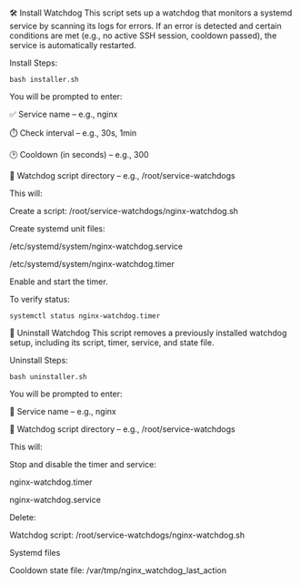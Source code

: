 🛠️ Install Watchdog
This script sets up a watchdog that monitors a systemd service by scanning its logs for errors. If an error is detected and certain conditions are met (e.g., no active SSH session, cooldown passed), the service is automatically restarted.

Install Steps:

    bash installer.sh
    
You will be prompted to enter:

✅ Service name – e.g., nginx

⏱️ Check interval – e.g., 30s, 1min

🕑 Cooldown (in seconds) – e.g., 300

📂 Watchdog script directory – e.g., /root/service-watchdogs

This will:

Create a script: /root/service-watchdogs/nginx-watchdog.sh

Create systemd unit files:

/etc/systemd/system/nginx-watchdog.service

/etc/systemd/system/nginx-watchdog.timer

Enable and start the timer.

To verify status:

    systemctl status nginx-watchdog.timer
    
🧹 Uninstall Watchdog
This script removes a previously installed watchdog setup, including its script, timer, service, and state file.

Uninstall Steps:

    bash uninstaller.sh
    
You will be prompted to enter:

🧾 Service name – e.g., nginx

📂 Watchdog script directory – e.g., /root/service-watchdogs

This will:

Stop and disable the timer and service:

nginx-watchdog.timer

nginx-watchdog.service

Delete:

Watchdog script: /root/service-watchdogs/nginx-watchdog.sh

Systemd files

Cooldown state file: /var/tmp/nginx_watchdog_last_action
